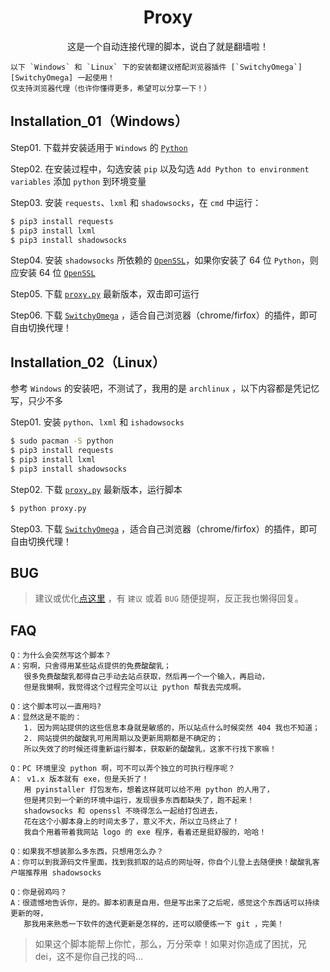 ﻿<h1 align="center">Proxy</h1>

<p align="center">这是一个自动连接代理的脚本，说白了就是翻墙啦！</p>


```doc
以下 `Windows` 和 `Linux` 下的安装都建议搭配浏览器插件 [`SwitchyOmega`][SwitchyOmega] 一起使用！
仅支持浏览器代理（也许你懂得更多，希望可以分享一下！）
```

## Installation_01（Windows）

Step01. 下载并安装适用于 `Windows` 的 [`Python`][Python]

Step02. 在安装过程中，勾选安装 `pip` 以及勾选 `Add Python to environment variables` 添加 `python` 到环境变量

Step03. 安装 `requests`、`lxml` 和 `shadowsocks`，在 `cmd` 中运行：
```bash
$ pip3 install requests
$ pip3 install lxml
$ pip3 install shadowsocks
```

Step04. 安装 `shadowsocks` 所依赖的 [`OpenSSL`][OpenSSL]，如果你安装了 64 位 `Python`，则应安装 64 位 [`OpenSSL`][OpenSSL]

Step05. 下载 [`proxy.py`][proxy] 最新版本，双击即可运行

Step06. 下载 [`SwitchyOmega`][SwitchyOmega] ，适合自己浏览器（chrome/firfox）的插件，即可自由切换代理！


## Installation_02（Linux）

参考 `Windows` 的安装吧，不测试了，我用的是 `archlinux` ，以下内容都是凭记忆写，只少不多

Step01. 安装 `python`、`lxml` 和 `ishadowsocks`
```bash
$ sudo pacman -S python
$ pip3 install requests
$ pip3 install lxml
$ pip3 install shadowsocks
```

Step02. 下载 [`proxy.py`][proxy] 最新版本，运行脚本
```bash
$ python proxy.py
```

Step03. 下载 [`SwitchyOmega`][SwitchyOmega] ，适合自己浏览器（chrome/firfox）的插件，即可自由切换代理！


## BUG
> 建议或优化[点这里][Issues] ，有 `建议` 或着 `BUG` 随便提啊，反正我也懒得回复。


## FAQ

```doc
Q：为什么会突然写这个脚本？
A：穷啊，只舍得用某些站点提供的免费酸酸乳；
   很多免费酸酸乳都得自己手动去站点获取，然后再一个一个输入，再启动，
   但是我懒啊，我觉得这个过程完全可以让 python 帮我去完成啊。
```

```doc
Q：这个脚本可以一直用吗?
A：显然这是不能的：
   1. 因为网站提供的这些信息本身就是敏感的，所以站点什么时候突然 404 我也不知道；
   2. 网站提供的酸酸乳可用周期以及更新周期都是不确定的；
   所以失效了的时候还得重新运行脚本，获取新的酸酸乳，这家不行找下家嘛！
```

```doc
Q：PC 环境里没 python 啊，可不可以弄个独立的可执行程序呢？
A： v1.x 版本就有 exe，但是夭折了！
   用 pyinstaller 打包发布，想着这样就可以给不用 python 的人用了，
   但是拷贝到一个新的环境中运行，发现很多东西都缺失了，跑不起来！
   shadowsocks 和 openssl 不晓得怎么一起给打包进去，
   花在这个小脚本身上的时间太多了，意义不大，所以立马终止了！
   我自个用着带着我网站 logo 的 exe 程序，看着还是挺舒服的，哈哈！
```

```doc
Q：如果我不想装那么多东西，只想用怎么办？
A：你可以到我源码文件里面，找到我抓取的站点的网址呀，你自个儿登上去随便换！酸酸乳客户端推荐用 shadowsocks
```

```doc
Q：你是弱鸡吗？
A：很遗憾地告诉你，是的。脚本初衷是自用，但是写出来了之后呢，感觉这个东西话可以持续更新的呀，
   那我用来熟悉一下软件的迭代更新是怎样的，还可以顺便练一下 git ，完美！
```

> 如果这个脚本能帮上你忙，那么，万分荣幸！如果对你造成了困扰，兄dei，这不是你自己找的吗...



[SwitchyOmega]:https://github.com/FelisCatus/SwitchyOmega
[Install-Shadowsocks-Server-on-Windows]:https://github.com/shadowsocks/shadowsocks/wiki/Install-Shadowsocks-Server-on-Windows
[Python]:https://www.python.org/downloads/windows/
[OpenSSL]:https://slproweb.com/products/Win32OpenSSL.html
[proxy]:https://github.com/demotogrn/sslocal/releases
[Issues]:https://github.com/demotogrn/sslocal/issues/new
